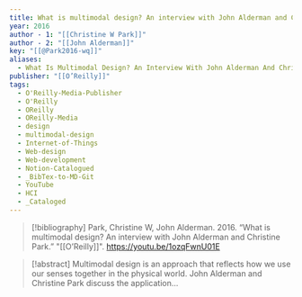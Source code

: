 ```yaml
---
title: What is multimodal design? An interview with John Alderman and Christine Park
year: 2016
author - 1: "[[Christine W Park]]"
author - 2: "[[John Alderman]]"
key: "[[@Park2016-wq]]"
aliases:
  - What Is Multimodal Design? An Interview With John Alderman And Christine Park
publisher: "[[O’Reilly]]"
tags:
  - O'Reilly-Media-Publisher
  - O'Reilly
  - OReilly
  - OReilly-Media
  - design
  - multimodal-design
  - Internet-of-Things
  - Web-design
  - Web-development
  - Notion-Catalogued
  - _BibTex-to-MD-Git
  - YouTube
  - HCI
  - _Cataloged
---
```


> [!bibliography]
> Park, Christine W, John Alderman. 2016. “What is multimodal design? An interview with John Alderman and Christine Park.” "[[O’Reilly]]". https://youtu.be/1ozqFwnU01E

> [!abstract]
> Multimodal design is an approach that reflects how we use our senses together in the physical world. John Alderman and Christine Park discuss the application...